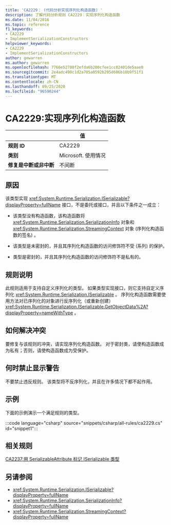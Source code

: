 ```yaml
---
title: 'CA2229： (代码分析实现序列化构造函数) '
description: 了解代码分析规则 CA2229：实现序列化构造函数
ms.date: 11/04/2016
ms.topic: reference
f1_keywords:
- CA2229
- ImplementSerializationConstructors
helpviewer_keywords:
- CA2229
- ImplementSerializationConstructors
author: gewarren
ms.author: gewarren
ms.openlocfilehash: 7766e52780f2efda6b200cfee1cc82401de5aae0
ms.sourcegitcommit: 2e4adc490c1d2a705a0592b295d606b10b9f51f1
ms.translationtype: MT
ms.contentlocale: zh-CN
ms.lasthandoff: 09/25/2020
ms.locfileid: "96590244"
---
```

# <a name="ca2229-implement-serialization-constructors"></a>CA2229:实现序列化构造函数

| | 值 |
|-|-|
| **规则 ID** |CA2229|
| **类别** |Microsoft. 使用情况|
| **修复是中断或非中断** |不间断|

## <a name="cause"></a>原因

该类型实现 <xref:System.Runtime.Serialization.ISerializable?displayProperty=fullName> 接口，不是委托或接口，并且以下条件之一成立：

- 该类型没有构造函数，该构造函数将 <xref:System.Runtime.Serialization.SerializationInfo> 对象和 <xref:System.Runtime.Serialization.StreamingContext> 对象 (序列化构造函数的签名) 。

- 该类型是未密封的，并且其序列化构造函数的访问修饰符不受 (系列) 的保护。

- 类型是密封的，并且其序列化构造函数的访问修饰符不是私有的。

## <a name="rule-description"></a>规则说明

此规则适用于支持自定义序列化的类型。 如果类型实现接口，则它支持自定义序列化 <xref:System.Runtime.Serialization.ISerializable> 。 序列化构造函数需要使用方法对已序列化的对象进行反序列化（或重新创建） <xref:System.Runtime.Serialization.ISerializable.GetObjectData%2A?displayProperty=nameWithType> 。

## <a name="how-to-fix-violations"></a>如何解决冲突

要修复与该规则的冲突，请实现序列化构造函数。 对于密封类，请使构造函数成为私有；否则，请使构造函数成为受保护。

## <a name="when-to-suppress-warnings"></a>何时禁止显示警告

不要禁止违反规则。 该类型将不反序列化，并且在许多情况下都不起作用。

## <a name="example"></a>示例

下面的示例演示一个满足规则的类型。

:::code language="csharp" source="snippets/csharp/all-rules/ca2229.cs" id="snippet1":::

## <a name="related-rules"></a>相关规则

[CA2237:用 SerializableAttribute 标记 ISerializable 类型](ca2237.md)

## <a name="see-also"></a>另请参阅

- <xref:System.Runtime.Serialization.ISerializable?displayProperty=fullName>
- <xref:System.Runtime.Serialization.SerializationInfo?displayProperty=fullName>
- <xref:System.Runtime.Serialization.StreamingContext?displayProperty=fullName>
